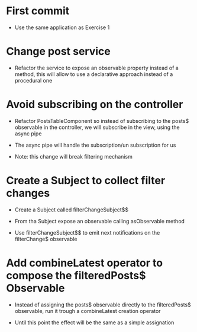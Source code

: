 # First commit

- Use the same application as Exercise 1

# Change post service

- Refactor the service to expose an observable property instead of a method, this will allow to use a declarative approach instead of a procedural one

# Avoid subscribing on the controller

- Refactor PostsTableComponent so instead of subscribing to the posts$ observable in the controller, we will subscribe in the view, using the async pipe

- The async pipe will handle the subscription/un subscription for us

- Note: this change will break filtering mechanism

# Create a Subject to collect filter changes

- Create a Subject called filterChangeSubject$$

- From tha Subject expose an observable calling asObservable method

- Use filterChangeSubject$$ to emit next notifications on the filterChange$ observable

# Add combineLatest operator to compose the filteredPosts$ Observable

- Instead of assigning the posts$ observable directly to the filteredPosts$ observable, run it trough a combineLatest creation operator

- Until this point the effect will be the same as a simple assignation
